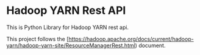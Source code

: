 # Hadoop YARN Rest API

This is Python Library for Hadoop YARN rest api.

This project follows the [https://hadoop.apache.org/docs/current/hadoop-yarn/hadoop-yarn-site/ResourceManagerRest.html) document.
